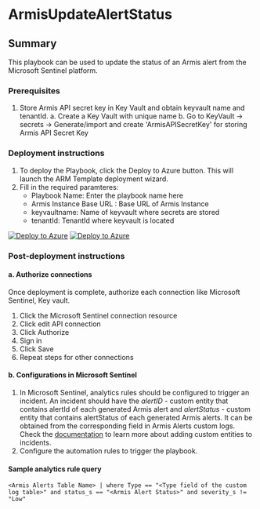 # ArmisUpdateAlertStatus

## Summary

This playbook can be used to update the status of an Armis alert from the Microsoft Sentinel platform.

### Prerequisites

1. Store Armis API secret key in Key Vault and obtain keyvault name and tenantId.
    a. Create a Key Vault with unique name
    b. Go to KeyVault -> secrets -> Generate/import and create 'ArmisAPISecretKey' for storing Armis API Secret Key

### Deployment instructions

1. To deploy the Playbook, click the Deploy to Azure button. This will launch the ARM Template deployment wizard.
2. Fill in the required paramteres:
    * Playbook Name: Enter the playbook name here
    * Armis Instance Base URL : Base URL of Armis Instance
    * keyvaultname: Name of keyvault where secrets are stored
    * tenantId: TenantId where keyvault is located

[![Deploy to Azure](https://aka.ms/deploytoazurebutton)](https://portal.azure.com/#create/Microsoft.Template/uri/https%3A%2F%2Fraw.githubusercontent.com%2FAzure%2FAzure-Sentinel%2Fmaster%2FSolutions%2FArmis%2FPlaybooks%2FArmisUpdateAlertStatus%2Fazuredeploy.json) [![Deploy to Azure](https://aka.ms/deploytoazuregovbutton)](https://portal.azure.us/#create/Microsoft.Template/uri/https%3A%2F%2Fraw.githubusercontent.com%2FAzure%2FAzure-Sentinel%2Fmaster%2FSolutions%2FArmis%2FPlaybooks%2FArmisUpdateAlertStatus%2Fazuredeploy.json)

### Post-deployment instructions

#### a. Authorize connections

Once deployment is complete, authorize each connection like Microsoft Sentinel, Key vault.

1. Click the Microsoft Sentinel connection resource
2. Click edit API connection
3. Click Authorize
4. Sign in
5. Click Save
6. Repeat steps for other connections

#### b. Configurations in Microsoft Sentinel

1. In Microsoft Sentinel, analytics rules should be configured to trigger an incident. An incident should have the *alertID* - custom entity that contains alertId of each generated Armis alert and *alertStatus* - custom entity that contains alertStatus of each generated Armis alerts. It can be obtained from the corresponding field in Armis Alerts custom logs. Check the [documentation](https://docs.microsoft.com/azure/sentinel/surface-custom-details-in-alerts) to learn more about adding custom entities to incidents.
2. Configure the automation rules to trigger the playbook.
#### Sample analytics rule query
```
<Armis Alerts Table Name> | where Type == "<Type field of the custom log table>" and status_s == "<Armis Alert Status>" and severity_s != "Low"
